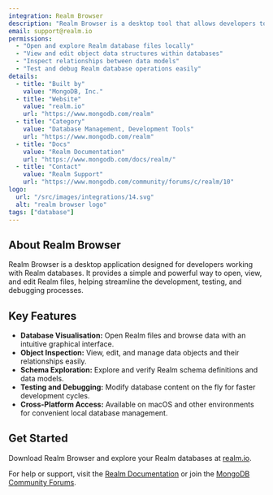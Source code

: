 ```yaml
---
integration: Realm Browser
description: "Realm Browser is a desktop tool that allows developers to visualise, explore, and debug Realm database files quickly and easily."
email: support@realm.io
permissions:
  - "Open and explore Realm database files locally"
  - "View and edit object data structures within databases"
  - "Inspect relationships between data models"
  - "Test and debug Realm database operations easily"
details:
  - title: "Built by"
    value: "MongoDB, Inc."
  - title: "Website"
    value: "realm.io"
    url: "https://www.mongodb.com/realm"
  - title: "Category"
    value: "Database Management, Development Tools"
    url: "https://www.mongodb.com/realm"
  - title: "Docs"
    value: "Realm Documentation"
    url: "https://www.mongodb.com/docs/realm/"
  - title: "Contact"
    value: "Realm Support"
    url: "https://www.mongodb.com/community/forums/c/realm/10"
logo:
  url: "/src/images/integrations/14.svg"
  alt: "realm browser logo"
tags: ["database"]
---
```

## About Realm Browser

Realm Browser is a desktop application designed for developers working with Realm databases. It provides a simple and powerful way to open, view, and edit Realm files, helping streamline the development, testing, and debugging processes.

## Key Features

- **Database Visualisation:** Open Realm files and browse data with an intuitive graphical interface.
- **Object Inspection:** View, edit, and manage data objects and their relationships easily.
- **Schema Exploration:** Explore and verify Realm schema definitions and data models.
- **Testing and Debugging:** Modify database content on the fly for faster development cycles.
- **Cross-Platform Access:** Available on macOS and other environments for convenient local database management.

## Get Started

Download Realm Browser and explore your Realm databases at [realm.io](https://www.mongodb.com/realm).

For help or support, visit the [Realm Documentation](https://www.mongodb.com/docs/realm/) or join the [MongoDB Community Forums](https://www.mongodb.com/community/forums/c/realm/10).
